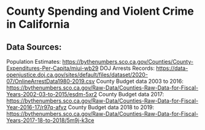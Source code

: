 # County Spending and Violent Crime in California

## Data Sources:
Population Estimates: https://bythenumbers.sco.ca.gov/Counties/County-Expenditures-Per-Capita/miui-wb29
DOJ Arrests Records: https://data-openjustice.doj.ca.gov/sites/default/files/dataset/2020-07/OnlineArrestData1980-2019.csv
County Budget data 2003 to 2016: https://bythenumbers.sco.ca.gov/Raw-Data/Counties-Raw-Data-for-Fiscal-Years-2002-03-to-2015/esdm-5xr2
County Budget data 2017: https://bythenumbers.sco.ca.gov/Raw-Data/Counties-Raw-Data-for-Fiscal-Year-2016-17/r97q-afvz
County Budget data 2018 to 2019: https://bythenumbers.sco.ca.gov/Raw-Data/Counties-Raw-Data-for-Fiscal-Years-2017-18-to-2018/5m9j-k3ce

